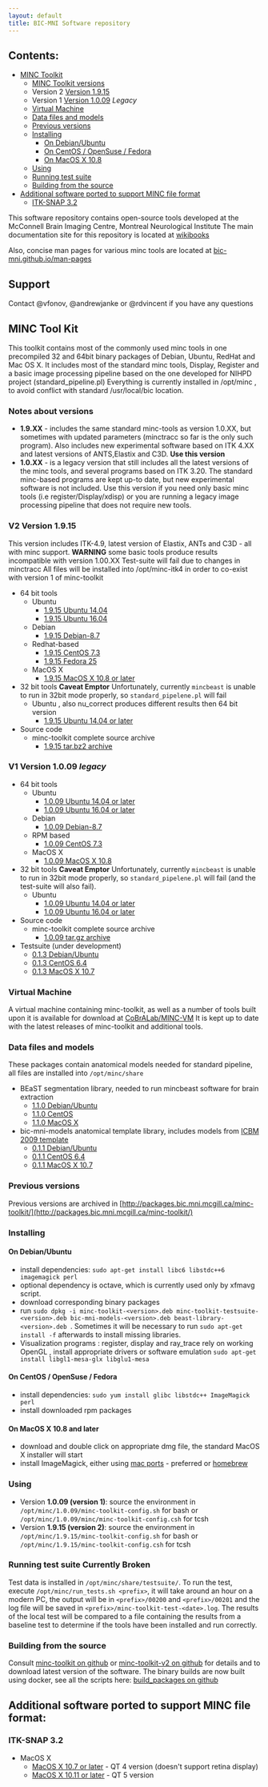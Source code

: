 ```yaml
---
layout: default
title: BIC-MNI Software repository
---
```

## Contents:
* [MINC Toolkit](#MINC-Tool-Kit)
  * [MINC Toolkit versions](#notes-about-versions)
  * Version 2 [Version 1.9.15](#v2-version-1915) 
  * Version 1 [Version 1.0.09](#v1-version-1009-legacy) *Legacy*
  * [Virtual Machine](#virtual-machine)
  * [Data files and models](#data-files-and-models)
  * [Previous versions](#previous-versions)
  * [Installing](#installing)
    * [On Debian/Ubuntu](#on-debianubuntu)
    * [On CentOS / OpenSuse / Fedora](#on-centos--opensuse--fedora)
    * [On MacOS X 10.8](#on-macos-x-108-and-later)
  * [Using](#using)
  * [Running test suite](#running-test-suite)
  * [Building from the source](#building-from-the-source)
* [Additional software ported to support MINC file format](#additional-software-ported-to-support-minc-file-format)
  * [ITK-SNAP 3.2](#itk-snap-32)


This software repository contains open-source tools developed at the McConnell Brain Imaging Centre, Montreal Neurological Institute
The main documentation site for this repository is located at [wikibooks](https://en.wikibooks.org/wiki/MINC)

Also, concise man pages for various minc tools are located at [bic-mni.github.io/man-pages](http://bic-mni.github.io/man-pages/)

## Support
Contact @vfonov, @andrewjanke or @rdvincent if you have any questions

## MINC Tool Kit
This toolkit contains most of the commonly used minc tools in one precompiled 32 and 64bit binary packages of Debian, Ubuntu, RedHat and Mac OS X.
It includes most of the standard minc tools, Display, Register and a  basic image processing pipeline based on the one developed for NIHPD
project (standard_pipeline.pl) Everything is currently installed in /opt/minc , to avoid conflict with standard /usr/local/bic location.

### Notes about versions
* **1.9.XX** - includes the same standard minc-tools as version 1.0.XX, but sometimes with updated parameters (minctracc so far is the only such program). 
  Also includes new experimental software based on ITK 4.XX and latest versions of ANTS,Elastix and C3D. 
  **Use this version** 
* **1.0.XX** - is a legacy version that still includes all the latest versions of the minc tools, and several programs based on ITK 3.20. 
  The standard minc-based programs are kept up-to date, but new experimental software is not included. Use this version if you need 
  only basic minc tools (i.e register/Display/xdisp) or you are running a legacy image processing pipeline that does not require new tools.

### V2 Version 1.9.15
This version includes ITK-4.9, latest version of Elastix, ANTs and C3D - all with minc support. **WARNING** some basic tools produce results incompatible with version 1.00.XX Test-suite will fail due to changes in minctracc
All files will be installed into /opt/minc-itk4 in order to co-exist with version 1 of minc-toolkit

* 64 bit tools
  * Ubuntu
    * [1.9.15 Ubuntu 14.04](http://packages.bic.mni.mcgill.ca/minc-toolkit/Debian/minc-toolkit-1.9.15-20170529-Ubuntu_14.04-x86_64.deb)
    * [1.9.15 Ubuntu 16.04](http://packages.bic.mni.mcgill.ca/minc-toolkit/Debian/minc-toolkit-1.9.15-20170529-Ubuntu_15.04-x86_64.deb)
  * Debian
    * [1.9.15 Debian-8.7](http://packages.bic.mni.mcgill.ca/minc-toolkit/Debian/minc-toolkit-1.9.15-20170529-Debian_8.7-x86_64.deb)
  * Redhat-based
    * [1.9.15 CentOS 7.3](http://packages.bic.mni.mcgill.ca/minc-toolkit/RPM/minc-toolkit-1.9.15-20170529-CentOS_7.3.1611-x86_64.rpm)
    * [1.9.15 Fedora 25](http://packages.bic.mni.mcgill.ca/minc-toolkit/RPM/minc-toolkit-1.9.15-20170529-Fedora_25-x86_64.rpm)
  * MacOS X
    * [1.9.15 MacOS X 10.8 or later](http://packages.bic.mni.mcgill.ca/minc-toolkit/MacOSX/minc-toolkit-1.9.15-20170529-Darwin_10.8_x86_64.dmg)
* 32 bit tools **Caveat Emptor** Unfortunately, currently `mincbeast` is unable to run in 32bit mode properly, so `standard_pipelene.pl` will fail 
  * Ubuntu , also nu_correct produces different results then 64 bit version
    * [1.9.15 Ubuntu 14.04 or later](http://packages.bic.mni.mcgill.ca/minc-toolkit/Debian/minc-toolkit-1.9.15-20170529-Ubuntu_14.04-i686.deb) 
* Source code
  * minc-toolkit complete source archive
    * [1.9.15 tar.bz2 archive](http://packages.bic.mni.mcgill.ca/minc-toolkit/minc-toolkit-v2-1.9.15-20170529.tar.bz2)

### V1 Version 1.0.09 *legacy*
- 64 bit tools
  * Ubuntu
    * [1.0.09 Ubuntu 14.04 or later](http://packages.bic.mni.mcgill.ca/minc-toolkit/Debian/minc-toolkit-1.0.09-20170529-Ubuntu_14.04-x86_64.deb)
    * [1.0.09 Ubuntu 16.04 or later](http://packages.bic.mni.mcgill.ca/minc-toolkit/Debian/minc-toolkit-1.0.09-20170529-Ubuntu_16.04-x86_64.deb)
  * Debian
    * [1.0.09 Debian-8.7](http://packages.bic.mni.mcgill.ca/minc-toolkit/Debian/minc-toolkit-1.0.09-20170529-Debian_8.7-x86_64.deb)
  * RPM based
    * [1.0.09 CentOS 7.3](http://packages.bic.mni.mcgill.ca/minc-toolkit/RPM/minc-toolkit-1.0.09-20170529-CentOS_7.3.1611-x86_64.rpm)
  * MacOS X 
    * [1.0.09 MacOS X 10.8](http://packages.bic.mni.mcgill.ca/minc-toolkit/MacOSX/minc-toolkit-1.0.09-20170310-Darwin_10.8_x86_64.dmg)
- 32 bit tools **Caveat Emptor** Unfortunately, currently `mincbeast` is unable to run in 32bit mode properly, so `standard_pipelene.pl` will fail (and the test-suite will also fail).
  * Ubuntu
    * [1.0.09 Ubuntu 14.04 or later](http://packages.bic.mni.mcgill.ca/minc-toolkit/Debian/minc-toolkit-1.0.09-20170529-Ubuntu_14.04-i686.deb) 
    * [1.0.09 Ubuntu 16.04 or later](http://packages.bic.mni.mcgill.ca/minc-toolkit/Debian/minc-toolkit-1.0.09-20170529-Ubuntu_16.04-i686.deb)
- Source code
  * minc-toolkit complete source archive
    * [1.0.09 tar.gz archive](http://packages.bic.mni.mcgill.ca/minc-toolkit/minc-toolkit-1.0.09-20170529.tar.bz2)
- Testsuite (under development)
    * [0.1.3 Debian/Ubuntu](http://packages.bic.mni.mcgill.ca/minc-toolkit/Debian/minc-toolkit-testsuite-0.1.3-20131212.deb)
    * [0.1.3 CentOS 6.4](http://packages.bic.mni.mcgill.ca/minc-toolkit/RPM/minc-toolkit-testsuite-0.1.3-20131212.rpm) 
    * [0.1.3 MacOS X 10.7](http://packages.bic.mni.mcgill.ca/minc-toolkit/MacOSX/minc-toolkit-testsuite-0.1.3-20131212.dmg)

    
### Virtual Machine

A virtual machine containing minc-toolkit, as well as a number of tools built upon it is available for download at [CoBrALab/MINC-VM](https://github.com/CobraLab/MINC-VM)
It is kept up to date with the latest releases of minc-toolkit and additional tools.

### Data files and models
These packages contain anatomical models needed for standard pipeline, all files are installed into `/opt/minc/share`

  * BEaST segmentation library, needed to run mincbeast software for brain extraction 
    * [1.1.0 Debian/Ubuntu](http://packages.bic.mni.mcgill.ca/minc-toolkit/Debian/beast-library-1.1.0-20121212.deb) 
    * [1.1.0 CentOS](http://packages.bic.mni.mcgill.ca/minc-toolkit/RPM/beast-library-1.1.0-20121212.rpm)
    * [1.1.0 MacOS X](http://packages.bic.mni.mcgill.ca/minc-toolkit/MacOSX/beast-library-1.1.0-20121212.dmg)
  * bic-mni-models  anatomical template library,  includes models from [ICBM 2009 template](http://www.bic.mni.mcgill.ca/ServicesAtlases/ICBM152NLin2009)
    * [0.1.1 Debian/Ubuntu](http://packages.bic.mni.mcgill.ca/minc-toolkit/Debian/bic-mni-models-0.1.1-20120421.deb)
    * [0.1.1 CentOS 6.4](http://packages.bic.mni.mcgill.ca/minc-toolkit/RPM/bic-mni-models-0.1.1-20120421.rpm)
    * [0.1.1 MacOS X 10.7](http://packages.bic.mni.mcgill.ca/minc-toolkit/MacOSX/bic-mni-models-0.1.1-20120421.dmg)
    
### Previous versions

Previous versions are archived in [http://packages.bic.mni.mcgill.ca/minc-toolkit/](http://packages.bic.mni.mcgill.ca/minc-toolkit/)

### Installing

#### On Debian/Ubuntu
* install dependencies: `sudo apt-get install libc6 libstdc++6 imagemagick perl`
* optional dependency is octave, which is currently used only by xfmavg script.
* download corresponding binary packages 
* run `sudo dpkg -i minc-toolkit-<version>.deb minc-toolkit-testsuite-<version>.deb bic-mni-models-<version>.deb beast-library-<version>.deb `. 
  Sometimes it will be necessary to run `sudo apt-get install -f` afterwards to install missing libraries.
* Visualization programs : register, display and ray_trace rely on working OpenGL , install appropriate drivers or software emulation `sudo apt-get install libgl1-mesa-glx libglu1-mesa`

#### On CentOS / OpenSuse / Fedora
* install dependencies: `sudo yum install glibc libstdc++ ImageMagick perl`
* install downloaded rpm packages 

#### On MacOS X 10.8 and later
* download and double click on  appropriate dmg file, the standard MacOS X installer will start
* install ImageMagick, either using [mac ports](https://www.macports.org/install.php) - preferred or [homebrew](http://brew.sh/)

### Using
* Version **1.0.09 (version 1)**:
   source the environment in `/opt/minc/1.0.09/minc-toolkit-config.sh` for bash or `/opt/minc/1.0.09/minc/minc-toolkit-config.csh` for tcsh 
* Version **1.9.15 (version 2)**:
   source the environment in `/opt/minc/1.9.15/minc-toolkit-config.sh` for bash or `/opt/minc/1.9.15/minc-toolkit-config.csh` for tcsh 

### Running test suite **Currently Broken**
Test data is installed in `/opt/minc/share/testsuite/`.  To run the test, execute `/opt/minc/run_tests.sh <prefix>`, it will take around
an hour on  a modern PC, the output will be in `<prefix>/00200`  and `<prefix>/00201` and the log file will be saved in
`<prefix>/minc-toolkit-test-<date>.log`.  The results of the local test will be compared to a file containing the results from 
a baseline test to determine if the tools have been installed and run correctly. 

### Building from the source
Consult [minc-toolkit on github](https://github.com/BIC-MNI/minc-toolkit) or [minc-toolkit-v2 on github](https://github.com/BIC-MNI/minc-toolkit-v2) for details and to download latest version of the software. The binary builds are now built using docker, see all the scripts here: [build_packages on github](https://github.com/BIC-MNI/build_packages)

## Additional software ported to support MINC file format:

### ITK-SNAP 3.2
* MacOS X
  * [MacOS X 10.7 or later](http://packages.bic.mni.mcgill.ca/minc-toolkit/third-party/itksnap-3.4.0-20151130-MacOS-x86_64-qt4.dmg) - QT 4 version (doesn't support retina display)
  * [MacOS X 10.11 or later](http://packages.bic.mni.mcgill.ca/minc-toolkit/third-party/itksnap-3.4.0-20151130-MacOS-10.11-x86_64-qt5.dmg) - QT 5 version
